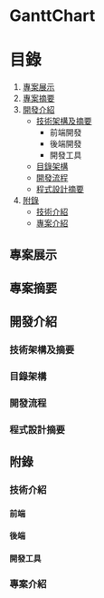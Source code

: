 # GanttChart
# 目錄
1. [專案展示](#專案展示)
2. [專案摘要](#專案摘要)
3. [開發介紹](#開發介紹)
   - [技術架構及摘要](#技術架構及摘要)
      - 前端開發
      - 後端開發
      - 開發工具
   - [目錄架構](#目錄架構)
   - [開發流程](#開發流程)
   - [程式設計摘要](#程式設計摘要)
4. [附錄](#附錄)
   - [技術介紹](#技術介紹)
   - [專案介紹](#專案介紹)

## 專案展示

## 專案摘要

## 開發介紹
### 技術架構及摘要
### 目錄架構
### 開發流程
### 程式設計摘要
## 附錄
### 技術介紹
#### 前端
#### 後端
#### 開發工具
### 專案介紹
